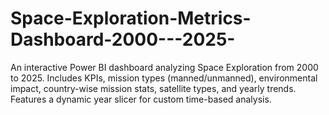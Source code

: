 # Space-Exploration-Metrics-Dashboard-2000---2025-
An interactive Power BI dashboard analyzing Space Exploration from 2000 to 2025. Includes KPIs, mission types (manned/unmanned), environmental impact, country-wise mission stats, satellite types, and yearly trends. Features a dynamic year slicer for custom time-based analysis.
